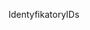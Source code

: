 <span data-ttu-id="e0b9e-101">Identyfikatory</span><span class="sxs-lookup"><span data-stu-id="e0b9e-101">IDs</span></span>
